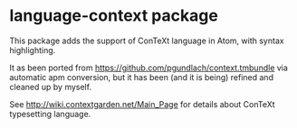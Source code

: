 # language-context package

This package adds the support of ConTeXt language in Atom, with syntax highlighting.

It as been ported from <https://github.com/pgundlach/context.tmbundle> via automatic
apm conversion, but it has been (and it is being) refined and cleaned up by myself.

See <http://wiki.contextgarden.net/Main_Page> for details about ConTeXt typesetting language.
